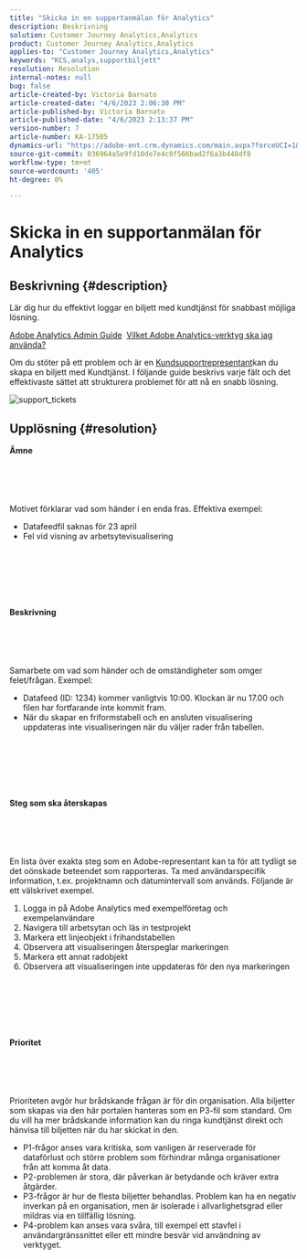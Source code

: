 ```yaml
---
title: "Skicka in en supportanmälan för Analytics"
description: Beskrivning
solution: Customer Journey Analytics,Analytics
product: Customer Journey Analytics,Analytics
applies-to: "Customer Journey Analytics,Analytics"
keywords: "KCS,analys,supportbiljett"
resolution: Resolution
internal-notes: null
bug: false
article-created-by: Victoria Barnato
article-created-date: "4/6/2023 2:06:30 PM"
article-published-by: Victoria Barnato
article-published-date: "4/6/2023 2:13:37 PM"
version-number: 7
article-number: KA-17505
dynamics-url: "https://adobe-ent.crm.dynamics.com/main.aspx?forceUCI=1&pagetype=entityrecord&etn=knowledgearticle&id=f529d237-84d4-ed11-a7c7-6045bd006295"
source-git-commit: 036964a5e9fd10de7e4c0f566bad2f6a3b448df8
workflow-type: tm+mt
source-wordcount: '405'
ht-degree: 0%

---
```


# Skicka in en supportanmälan för Analytics

## Beskrivning {#description}


Lär dig hur du effektivt loggar en biljett med kundtjänst för snabbast möjliga lösning.

[Adobe Analytics Admin Guide](https://experienceleague.adobe.com/docs/analytics/admin/home.html)  [Vilket Adobe Analytics-verktyg ska jag använda?](https://experienceleague.adobe.com/docs/analytics/analyze/admin-overview/which-analytics-tool.html)

Om du stöter på ett problem och är en [Kundsupportrepresentant](https://helpx.adobe.com/experience-cloud/supported-users.html)kan du skapa en biljett med Kundtjänst. I följande guide beskrivs varje fält och det effektivaste sättet att strukturera problemet för att nå en snabb lösning.

![support_tickets](https://helpx.adobe.com/content/dam/help/en/analytics/kb/submitting-an-analytics-support-ticket/jcr:content/main-pars/image/support_ticket.png "support_tickets")


## Upplösning {#resolution}

<b>Ämne</b><br><br><br><br> <br><br>
Motivet förklarar vad som händer i en enda fras. Effektiva exempel:

- Datafeedfil saknas för 23 april
- Fel vid visning av arbetsytevisualisering

<br><br><br><br> <br><br><b>Beskrivning</b><br><br><br><br> <br><br>
Samarbete om vad som händer och de omständigheter som omger felet/frågan. Exempel:

- Datafeed (ID: 1234) kommer vanligtvis 10:00. Klockan är nu 17.00 och filen har fortfarande inte kommit fram.
- När du skapar en friformstabell och en ansluten visualisering uppdateras inte visualiseringen när du väljer rader från tabellen.

<br><br><br><br> <br><br><b>Steg som ska återskapas</b><br><br><br><br> <br><br>
En lista över exakta steg som en Adobe-representant kan ta för att tydligt se det oönskade beteendet som rapporteras. Ta med användarspecifik information, t.ex. projektnamn och datumintervall som används. Följande är ett välskrivet exempel.

1. Logga in på Adobe Analytics med exempelföretag och exempelanvändare
2. Navigera till arbetsytan och läs in testprojekt
3. Markera ett linjeobjekt i frihandstabellen
4. Observera att visualiseringen återspeglar markeringen
5. Markera ett annat radobjekt
6. Observera att visualiseringen inte uppdateras för den nya markeringen

<br><br><br><br> <br><br><b>Prioritet</b><br><br><br><br> <br><br>
Prioriteten avgör hur brådskande frågan är för din organisation. Alla biljetter som skapas via den här portalen hanteras som en P3-fil som standard. Om du vill ha mer brådskande information kan du ringa kundtjänst direkt och hänvisa till biljetten när du har skickat in den.

- P1-frågor anses vara kritiska, som vanligen är reserverade för dataförlust och större problem som förhindrar många organisationer från att komma åt data.
- P2-problemen är stora, där påverkan är betydande och kräver extra åtgärder.
- P3-frågor är hur de flesta biljetter behandlas. Problem kan ha en negativ inverkan på en organisation, men är isolerade i allvarlighetsgrad eller mildras via en tillfällig lösning.
- P4-problem kan anses vara svåra, till exempel ett stavfel i användargränssnittet eller ett mindre besvär vid användning av verktyget.

<br><br><br><br> 